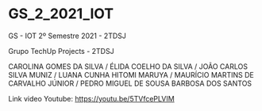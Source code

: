 # GS_2_2021_IOT
GS - IOT 2º Semestre 2021 - 2TDSJ

Grupo TechUp Projects - 2TDSJ

CAROLINA GOMES DA SILVA / ÉLIDA COELHO DA SILVA / JOÃO CARLOS SILVA MUNIZ / LUANA CUNHA HITOMI MARUYA / MAURÍCIO MARTINS DE CARVALHO JÚNIOR  / PEDRO MIGUEL DE SOUSA BARBOSA DOS SANTOS 

Link video Youtube: https://youtu.be/5TVfcePLVIM

